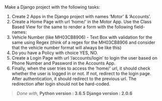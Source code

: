 Make a Django project with the following tasks:
1. Create 2 Apps in the Django project with names ‘Motor’ & ‘Accounts’.
2. Create a Home Page with url ‘home/‘ in the Motor App. Use the Class Based View for the
same to render a form with the following field-names:
1. Vehicle Number (like MH03CB8906) - Text Box with validation for the same using
Regex (think of a regex for the MH03CB8906 and consider that the vehicle number
format will always be like this)
2. Do you have a Policy with choice YES, NO.
3. Create a Login Page with url ‘/accounts/login’ to login the user based on Phone Number
and Password in the Accounts App.
4. Finally, when the user tries to access the ‘home/‘ url, it should check whether the user is
logged in or not. If not, redirect to the login page. After authentication, it should redirect to
the previous url. The redirection after login should not be hard-coded.

>_Done with,_
>**Python version :  3.6.5**
>**Django version : 2.0.6**
